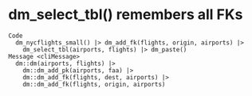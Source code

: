 # dm_select_tbl() remembers all FKs

    Code
      dm_nycflights_small() |> dm_add_fk(flights, origin, airports) |>
        dm_select_tbl(airports, flights) |> dm_paste()
    Message <cliMessage>
      dm::dm(airports, flights) |>
        dm::dm_add_pk(airports, faa) |>
        dm::dm_add_fk(flights, dest, airports) |>
        dm::dm_add_fk(flights, origin, airports)

